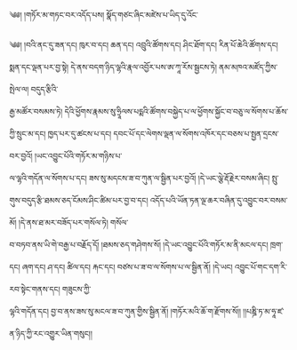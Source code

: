 ﻿  
༄༅། །གཏོར་མ་གཏང་བར་འདོད་པས། སྣོད་གཙང་ཞིང་མཛེས་པ་ཡིད་དུ་འོང་  
  
༄༅། །བའི་ནང་དུ་ཟན་དང། ཁུར་བ་དང། ཆན་དང། འབྲུའི་ཚོགས་དང། ཤིང་ཐོག་དང། རིན་པོ་ཆེའི་ཚོགས་དང། སྨན་དང་ལྡན་པར་བྱ་སྟེ། དེ་ནས་བདག་ཉིད་ལྷའི་རྣལ་འབྱོར་པས་ཨ་ཀཱ་རོས་སྦྱངས་ཏེ། ནམ་མཁའ་མཛོད་ཀྱིས་སྤེལ་ལ། བདུད་རྩིའི་  
རྒྱ་མཚོར་བསམས་ཏེ། དེའི་ཕྱོགས་རྣམས་སུ་ཧྲཱིལས་པདྨའི་ཚོགས་བསྐྱེད་པ་ལ་ཕྱོགས་སྐྱོང་བ་བཅུ་ལ་སོགས་པ་ཆོས་ཀྱི་སྲུང་མ་དང། ཁྱད་པར་དུ་ཚངས་པ་དང། དབང་པོ་དང་ལེགས་ལྡན་ལ་སོགས་འཁོར་དང་བཅས་པ་སྤྱན་དྲངས་བར་བྱའོ། །ཡང་འབྱུང་པོའི་གཏོར་མ་གཉིས་པ་  
ལ་ལྷའི་གདོན་ལ་སོགས་པ་དང། ཟས་སུ་མདངས་ཟ་བ་ཀུན་ལ་སྦྱིན་པར་བྱའོ། །དེ་ཡང་ལྕེ་རྡོ་རྗེར་བསམ་ཞིང། སྤུ་གུས་བདུད་རྩི་ཐམས་ཅད་ངོམས་ཤིང་ཚིམ་པར་བྱ་བ་དང། འདོད་པའི་ཡོན་ཏན་ལྔ་ཆར་བཞིན་དུ་འབྱུང་བར་བསམ་མོ། །དེ་ནས་ཐ་མར་བཟོད་པར་གསོལ་ཏེ། གསོལ་  
བ་བཏབ་ནས་ཡི་གེ་བརྒྱ་པ་བརྗོད་དོ། །ཐམས་ཅད་གཤེགས་སོ། །དེ་ཡང་འབྱུང་པོའི་གཏོར་མ་ནི་མངལ་དང། ཁྲག་དང། ཞག་དང། ཤ་དང། ཚིལ་དང། རྐང་དང། བཙས་པ་ཟ་བ་ལ་སོགས་པ་ལ་སྦྱིན་ནོ། །དེ་ཡང། འབྱུང་པོ་གང་དག་རི་རབ་སྟེང་གནས་དང། གཟུངས་ཀྱི་  
ལྷའི་གདོན་དང། བྱ་བ་ནས་ཟས་སུ་མངལ་ཟ་བ་ཀུན་གྱིས་སྦྱིན་ནོ། །གཏོར་མའི་ཆོ་ག་རྫོགས་སོ།། །།པཎྜི་ཏ་མ་ཧཱ་ཛ་ན་ཉིད་ཀྱི་རང་འགྱུར་ཡིན་གསུང།།  
  
  
